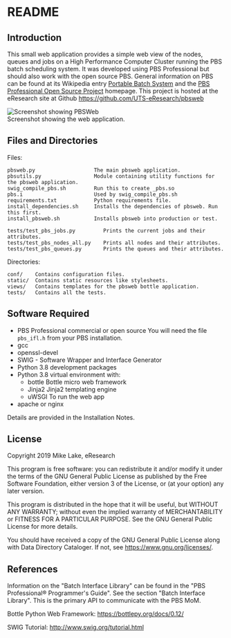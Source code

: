 # README

## Introduction

This small web application provides a simple web view of the nodes, queues and jobs 
on a High Performance Computer Cluster running the PBS batch scheduling system.
It was developed using PBS Professional but should also work with the open source PBS.
General information on PBS can be found at its Wikipedia entry 
[Portable Batch System](https://en.wikipedia.org/wiki/Portable_Batch_System) and the 
[PBS Professional Open Source Project](https://www.pbspro.org) homepage.
This project is hosted at the eResearch site at Github <https://github.com/UTS-eResearch/pbsweb>

![Screenshot showing PBSWeb](pbsweb_screenshot.png)  
Screenshot showing the web application.

## Files and Directories

Files:

    pbsweb.py                   The main pbsweb application.
    pbsutils.py                 Module containing utility functions for the pbsweb application.
    swig_compile_pbs.sh         Run this to create _pbs.so
    pbs.i                       Used by swig_compile_pbs.sh
    requirements.txt            Python requirements file.
    install_dependencies.sh     Installs the dependencies of pbsweb. Run this first.
    install_pbsweb.sh           Installs pbsweb into production or test.

    tests/test_pbs_jobs.py         Prints the current jobs and their attributes. 
    tests/test_pbs_nodes_all.py    Prints all nodes and their attributes. 
    tests/test_pbs_queues.py       Prints the queues and their attributes.

Directories:

    conf/    Contains configuration files.
    static/  Contains static resources like stylesheets.
    views/   Contains templates for the pbsweb bottle application.
    tests/   Contains all the tests.

## Software Required

* PBS Professional commercial or open source
  You will need the file `pbs_ifl.h` from your PBS installation.
* gcc 
* openssl-devel 
* SWIG - Software Wrapper and Interface Generator
* Python 3.8 development packages 
* Python 3.8 virtual environment with:
  - bottle      Bottle micro web framework
  - Jinja2      Jinja2 templating engine 
  - uWSGI       To run the web app
* apache or nginx

Details are provided in the Installation Notes. 

## License

Copyright 2019 Mike Lake, eResearch

This program is free software: you can redistribute it and/or modify it
under the terms of the GNU General Public License as published by the Free Software 
Foundation, either version 3 of the License, or (at your option) any later version.

This program is distributed in the hope that it will be useful, but
WITHOUT ANY WARRANTY; without even the implied warranty of MERCHANTABILITY or
FITNESS FOR A PARTICULAR PURPOSE. See the GNU General Public License for more
details.

You should have received a copy of the GNU General Public License along with
Data Directory Cataloger. If not, see https://www.gnu.org/licenses/.

## References

Information on the "Batch Interface Library" can be found in the "PBS Professional® Programmer's Guide".
See the section "Batch Interface Library". This is the primary API to communicate with the PBS MoM. 

Bottle Python Web Framework: <https://bottlepy.org/docs/0.12/>

SWIG Tutorial: <http://www.swig.org/tutorial.html>

